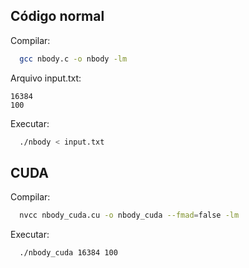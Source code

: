 ## Código normal ##

Compilar:
```bash
  gcc nbody.c -o nbody -lm
````

Arquivo input.txt:

```
16384
100
```

Executar:

```bash
  ./nbody < input.txt
```

## CUDA ##

Compilar:

```bash
  nvcc nbody_cuda.cu -o nbody_cuda --fmad=false -lm
```

Executar:

```bash
  ./nbody_cuda 16384 100
```